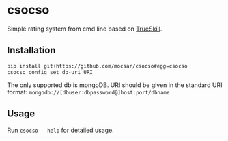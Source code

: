# csocso
Simple rating system from cmd line based on [TrueSkill](http://trueskill.org/).


## Installation

```
pip install git+https://github.com/mocsar/csocso#egg=csocso
csocso config set db-uri URI
```

The only supported db is mongoDB.
URI should be given in the standard URI format: `mongodb://[dbuser:dbpassword@]host:port/dbname`

## Usage

Run `csocso --help` for detailed usage.

